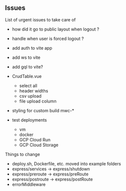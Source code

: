 ## Issues

List of urgent issues to take care of
- how did it go to public layout when logout ?
- handle when user is forced logout ?
- add auth to vite app
- add ws to vite
- add gql to vite?

- CrudTable.vue
  - select all
  - header widths
  - csv upload
  - file upload column
- styling for custom build mwc-*
- test deployments
  - vm
  - docker
  - GCP Cloud Run
  - GCP Cloud Storage


Things to change
- deploy.sh, Dockerfile, etc. moved into example folders
- express/services -> express/shutdown
- express/preroute -> express/preRoute
- express/postroute -> express/postRoute
- errorMiddleware